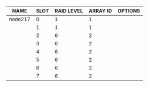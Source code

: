 | <sub>NAME</sub> | <sub>SLOT</sub> | <sub>RAID LEVEL</sub> | <sub>ARRAY ID</sub> | <sub>OPTIONS</sub> |
| ---- | ---- | ---------- | -------- | ------- |
| <sub>node217</sub> | <sub>0</sub> | <sub>1</sub> | <sub>1</sub> |  |
|  | <sub>1</sub> | <sub>1</sub> | <sub>1</sub> |  |
|  | <sub>2</sub> | <sub>6</sub> | <sub>2</sub> |  |
|  | <sub>3</sub> | <sub>6</sub> | <sub>2</sub> |  |
|  | <sub>4</sub> | <sub>6</sub> | <sub>2</sub> |  |
|  | <sub>5</sub> | <sub>6</sub> | <sub>2</sub> |  |
|  | <sub>6</sub> | <sub>6</sub> | <sub>2</sub> |  |
|  | <sub>7</sub> | <sub>6</sub> | <sub>2</sub> |  |

